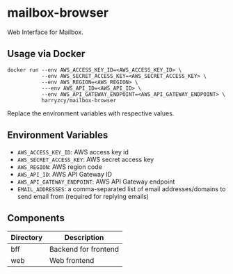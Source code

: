 # mailbox-browser

Web Interface for Mailbox.

## Usage via Docker

```shell
docker run --env AWS_ACCESS_KEY_ID=<AWS_ACCESS_KEY_ID> \
           --env AWS_SECRET_ACCESS_KEY=<AWS_SECRET_ACCESS_KEY> \
           --env AWS_REGION=<AWS_REGION> \
           ---env AWS_API_ID=<AWS_API_ID> \
           --env AWS_API_GATEWAY_ENDPOINT=<AWS_API_GATEWAY_ENDPOINT> \
           harryzcy/mailbox-browser
```

Replace the environment variables with respective values.

## Environment Variables

- `AWS_ACCESS_KEY_ID`: AWS access key id
- `AWS_SECRET_ACCESS_KEY`: AWS secret access key
- `AWS_REGION`: AWS region code
- `AWS_API_ID`: AWS API Gateway ID
- `AWS_API_GATEWAY_ENDPOINT`: AWS API Gateway endpoint
- `EMAIL_ADDRESSES`: a comma-separated list of email addresses/domains to send email from (required for replying emails)

## Components

| Directory | Description |
| --------- | ----------- |
| bff | Backend for frontend |
| web | Web frontend |
